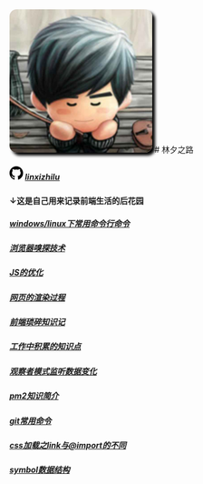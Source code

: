<img src="images/linxizhilu.jpg" alt="头像" title="林夕之路" style="max-width:50%;border-radius:5%;box-shadow:5px 5px 5px black;"/>
# 林夕之路

##### <svg aria-hidden="true" class="octicon octicon-mark-github" height="24" version="1.1" viewBox="0 0 16 16" width="24"><path fill-rule="evenodd" d="M8 0C3.58 0 0 3.58 0 8c0 3.54 2.29 6.53 5.47 7.59.4.07.55-.17.55-.38 0-.19-.01-.82-.01-1.49-2.01.37-2.53-.49-2.69-.94-.09-.23-.48-.94-.82-1.13-.28-.15-.68-.52-.01-.53.63-.01 1.08.58 1.23.82.72 1.21 1.87.87 2.33.66.07-.52.28-.87.51-1.07-1.78-.2-3.64-.89-3.64-3.95 0-.87.31-1.59.82-2.15-.08-.2-.36-1.02.08-2.12 0 0 .67-.21 2.2.82.64-.18 1.32-.27 2-.27.68 0 1.36.09 2 .27 1.53-1.04 2.2-.82 2.2-.82.44 1.1.16 1.92.08 2.12.51.56.82 1.27.82 2.15 0 3.07-1.87 3.75-3.65 3.95.29.25.54.73.54 1.48 0 1.07-.01 1.93-.01 2.2 0 .21.15.46.55.38A8.013 8.013 0 0 0 16 8c0-4.42-3.58-8-8-8z"></path></svg> [linxizhilu](https://github.com/linxizhilu/blog "去关注")
#### ↓这是自己用来记录前端生活的后花园

##### [windows/linux下常用命令行命令](md/windows-commond.md 'windows-commond')
##### [浏览器嗅探技术](md/navigator-detector.md 'navigator-detector')
##### [JS的优化](md/optimizing-javscript-exection.md 'optimizing-javscript-exection')
##### [网页的渲染过程](md/course-about-html-to-render.md 'course-about-html-to-render')
##### [前端琐碎知识记](md/simple-frontend-knowledges.md 'simple-frontend-knowledges')
##### [工作中积累的知识点](md/mix-info.md 'mix-info')
##### [观察者模式监听数据变化](md/observe-to-listen-model-change.md 'observe-to-listen-model-change')
##### [pm2知识简介](md/pm2-info.md 'pm2-info')
##### [git常用命令](md/git-command.md 'git-command')
##### [css加载之link与@import的不同](md/css-different-between-link-and-import.md 'css-different-between-link-and-import')
##### [symbol数据结构](md/symbol.md 'symbol')
